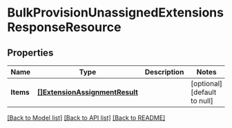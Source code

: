 # BulkProvisionUnassignedExtensionsResponseResource

## Properties
Name | Type | Description | Notes
------------ | ------------- | ------------- | -------------
**Items** | [**[]ExtensionAssignmentResult**](ExtensionAssignmentResult.md) |  | [optional] [default to null]

[[Back to Model list]](../README.md#documentation-for-models) [[Back to API list]](../README.md#documentation-for-api-endpoints) [[Back to README]](../README.md)


